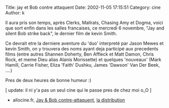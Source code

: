 Title: jay et Bob contre attaquent
Date: 2002-11-05 17:15:51
Category: cine
Author: k

Il aura pris son temps, après Clerks, Mallrats, Chasing Amy et Dogma, voici que sort enfin dans les salles francaises, ce mercredi 6 novembre, "Jay and silent Bob strike back", le dernier film de kevin Smith.

Ce devrait etre la derniere aventure du 'duo' interpreté par Jason Mewes et kevin Smith, on y trouvera des noms ayant deja participé aux precedents films (entre autres Shannen Doherty, Ben Affleck et Matt Damon, Chris Rock, et meme Dieu alias Alanis Morissette) et quelques 'nouveaux' (Mark Hamill, Carrie Fisher, Eliza 'Faith' Dushku, James 'Dawson' Van Der Beek, ....)

Pres de deux heures de bonne humeur :)

[ update: il ni y'a pas un seul cine qui le passe pres de chez moi o_O ]

- allocine.fr, [Jay & Bob contre-attaquent](http://www.allocine.fr/film/fichefilm_gen_cfilm=28454.html), [la distribution](http://www.allocine.fr/film/casting_gen_cfilm=28454.html)